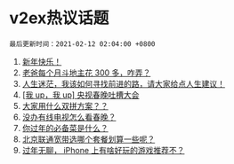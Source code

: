 # v2ex热议话题

`最后更新时间：2021-02-12 02:04:00 +0800`

1. [新年快乐！](https://www.v2ex.com/t/752906)
1. [老爸每个月斗地主花 300 多，咋弄？](https://www.v2ex.com/t/752903)
1. [人生迷茫，我该如何寻找前进的路，请大家给点人生建议！](https://www.v2ex.com/t/752959)
1. [[我 up，我 up] 央视春晚吐槽大会](https://www.v2ex.com/t/752980)
1. [大家用什么双拼方案？？](https://www.v2ex.com/t/752937)
1. [没办有线电视怎么看春晚？](https://www.v2ex.com/t/752939)
1. [你过年的必备菜是什么？](https://www.v2ex.com/t/752922)
1. [北京联通宽带选哪个套餐划算一些呢？](https://www.v2ex.com/t/752927)
1. [过年无聊， iPhone 上有啥好玩的游戏推荐不？](https://www.v2ex.com/t/752924)


